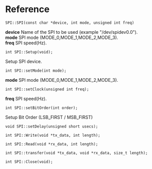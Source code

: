 # Reference
```
SPI::SPI(const char *device, int mode, unsigned int freq)
```
**device** Name of the SPI to be used (example "/dev/spidev0.0").\
**mode** SPI mode (MODE_0,MODE_1,MODE_2,MODE_3).\
**freq** SPI speed(Hz).
```
int SPI::Setup(void);
```
Setup SPI device.
```
int SPI::setMode(int mode);
```
**mode** SPI mode (MODE_0,MODE_1,MODE_2,MODE_3).
```
int SPI::setClock(unsigned int freq);
```
**freq** SPI speed(Hz).
```
int SPI::setBitOrder(int order);
```
Setup Bit Order (LSB_FIRST / MSB_FIRST)
```
void SPI::setDelay(unsigned short usecs);
```
```
int SPI::Write(void *tx_data, int length);
```
```
int SPI::Read(void *rx_data, int length);
```
```
int SPI::transfer(void *tx_data, void *rx_data, size_t length);
```
```
int SPI::Close(void);
```